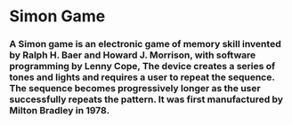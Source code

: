 # Simon Game
### A Simon game is an electronic game of memory skill invented by Ralph H. Baer and Howard J. Morrison, with software programming by Lenny Cope, The device creates a series of tones and lights and requires a user to repeat the sequence. The sequence becomes progressively longer as the user successfully repeats the pattern. It was first manufactured by Milton Bradley in 1978.
